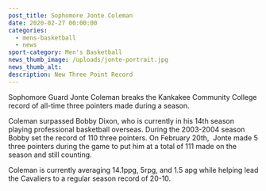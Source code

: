 ```yaml
---
post_title: Sophomore Jonte Coleman
date: 2020-02-27 00:00:00
categories:
  - mens-basketball
  - news
sport-category: Men's Basketball
news_thumb_image: /uploads/jonte-portrait.jpg
news_thumb_alt:
description: New Three Point Record
---
```


Sophomore Guard Jonte Coleman breaks the Kankakee Community College record of all-time three pointers made during a season.

Coleman surpassed Bobby Dixon, who is currently in his 14th season playing professional basketball overseas. During the 2003-2004 season Bobby set the record of 110 three pointers. On February 20th, &nbsp;Jonte made 5 three pointers during the game to put him at a total of 111 made on the season and still counting.

Coleman is currently averaging 14.1ppg, 5rpg, and 1.5 apg while helping lead the Cavaliers to a regular season record of 20-10.